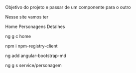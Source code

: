 Objetivo do projeto e passar de um componente para o outro

Nesse site vamos ter 

Home 
Personagens
Detalhes

ng g c home

npm i npm-registry-client

ng add angular-bootstrap-md

ng g s service/personagem
